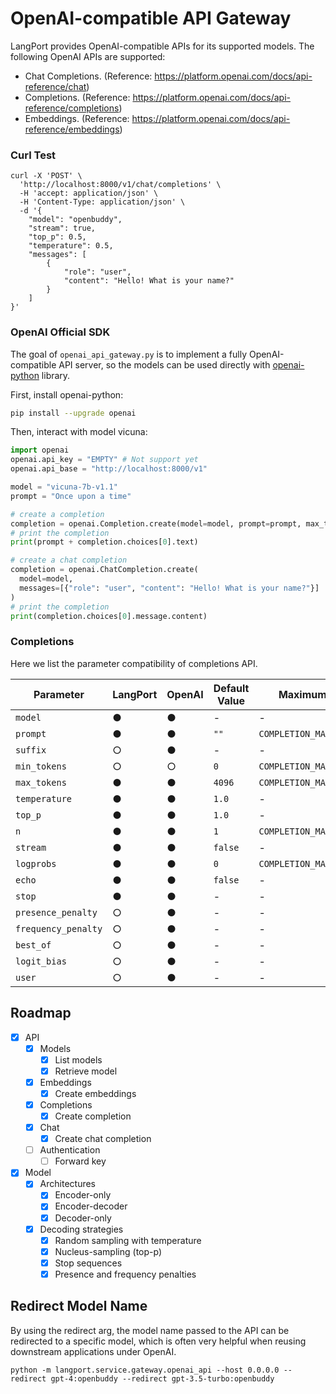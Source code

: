 OpenAI-compatible API Gateway
===

LangPort provides OpenAI-compatible APIs for its supported models.
The following OpenAI APIs are supported:
- Chat Completions. (Reference: https://platform.openai.com/docs/api-reference/chat)
- Completions. (Reference: https://platform.openai.com/docs/api-reference/completions)
- Embeddings. (Reference: https://platform.openai.com/docs/api-reference/embeddings)

### Curl Test
```shell
curl -X 'POST' \
  'http://localhost:8000/v1/chat/completions' \
  -H 'accept: application/json' \
  -H 'Content-Type: application/json' \
  -d '{
    "model": "openbuddy",
    "stream": true,
    "top_p": 0.5,
    "temperature": 0.5,
    "messages": [
        {
            "role": "user",
            "content": "Hello! What is your name?"
        }
    ]
}'
```

### OpenAI Official SDK
The goal of `openai_api_gateway.py` is to implement a fully OpenAI-compatible API server, so the models can be used directly with [openai-python](https://github.com/openai/openai-python) library.

First, install openai-python:
```bash
pip install --upgrade openai
```

Then, interact with model vicuna:
```python
import openai
openai.api_key = "EMPTY" # Not support yet
openai.api_base = "http://localhost:8000/v1"

model = "vicuna-7b-v1.1"
prompt = "Once upon a time"

# create a completion
completion = openai.Completion.create(model=model, prompt=prompt, max_tokens=64)
# print the completion
print(prompt + completion.choices[0].text)

# create a chat completion
completion = openai.ChatCompletion.create(
  model=model,
  messages=[{"role": "user", "content": "Hello! What is your name?"}]
)
# print the completion
print(completion.choices[0].message.content)
```


### Completions
Here we list the parameter compatibility of completions API.

|    Parameter    | LangPort | OpenAI | Default Value | Maximum Value |
|       ---       |   ---    | --- | --- | --- |
| `model`         | ● | ● | - | - |
| `prompt`        | ● | ● | `""` | `COMPLETION_MAX_PROMPT` |
| `suffix`        | ○ | ● | - | - |
| `min_tokens`    | ○ | ○ | `0` | `COMPLETION_MAX_TOKENS` |
| `max_tokens`    | ● | ● | `4096` | `COMPLETION_MAX_TOKENS` |
| `temperature`   | ● | ● | `1.0` | - |
| `top_p`         | ● | ● | `1.0` | - |
| `n`             | ● | ● | `1` | `COMPLETION_MAX_N` |
| `stream`        | ● | ● | `false` | - |
| `logprobs`      | ● | ● | `0` | `COMPLETION_MAX_LOGPROBS` |
| `echo`          | ● | ● | `false` | - |
| `stop`          | ● | ● | - | - |
| `presence_penalty`  | ○ | ● | - | - |
| `frequency_penalty` | ○ | ● | - | - |
| `best_of`       | ○ | ● | - | - |
| `logit_bias`    | ○ | ● | - | - |
| `user`          | ○ | ● | - | - |


## Roadmap

- [x] API
    - [x] Models
        - [x] List models
        - [x] Retrieve model
    - [x] Embeddings
        - [x] Create embeddings
    - [x] Completions
        - [x] Create completion
    - [x] Chat
        - [x] Create chat completion
    - [ ] Authentication
        - [ ] Forward key
- [x] Model
    - [x] Architectures
        - [x] Encoder-only
        - [x] Encoder-decoder
        - [x] Decoder-only
    - [x] Decoding strategies
        - [x] Random sampling with temperature
        - [x] Nucleus-sampling (top-p)
        - [x] Stop sequences
        - [x] Presence and frequency penalties

## Redirect Model Name

By using the redirect arg, the model name passed to the API can be redirected to a specific model, which is often very helpful when reusing downstream applications under OpenAI.

```shell
python -m langport.service.gateway.openai_api --host 0.0.0.0 --redirect gpt-4:openbuddy --redirect gpt-3.5-turbo:openbuddy
```